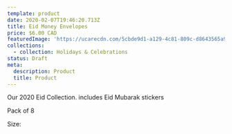 ```yaml
---
template: product
date: 2020-02-07T19:46:20.713Z
title: Eid Money Envelopes
price: $6.00 CAD
featuredImage: 'https://ucarecdn.com/5cbde9d1-a129-4c81-809c-d8643565a909/'
collections:
  - collection: Holidays & Celebrations
status: Draft
meta:
  description: Product
  title: Product
---
```

Our 2020 Eid Collection. includes Eid Mubarak stickers 

Pack of 8

Size:
